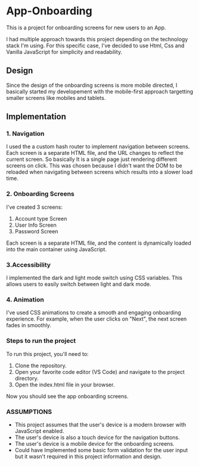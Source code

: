 # App-Onboarding

This is a project for onboarding screens for new users to an App.

I had multiple approach towards this project depending on the technology stack I'm using. For this specific case, I've decided to use Html, Css and Vanilla JavaScript for simplicity and readability.

## Design

Since the design of the onboarding screens is more mobile directed, I basically started my developement with the mobile-first approach targetting smaller screens like mobiles and tablets.

## Implementation

### 1. Navigation

I used the a custom hash router to implement navigation between screens. Each screen is a separate HTML file, and the URL changes to reflect the current screen. So basically It is a single page just rendering different screens on click. This was chosen because I didn't want the DOM to be reloaded when navigating between screens which results into a slower load time.


### 2. Onboarding Screens

I've created 3 screens:

1. Account type Screen
2. User Info Screen
3. Password Screen

Each screen is a separate HTML file, and the content is dynamically loaded into the main container using JavaScript.

### 3.Accessibility
I implemented the dark and light mode switch using CSS variables. This allows users to easily switch between light and dark mode.

### 4. Animation
I've used CSS animations to create a smooth and engaging onboarding experience. For example, when the user clicks on "Next", the next screen fades in smoothly.

### Steps to run the project

To run this project, you'll need to:

1. Clone the repository.
2. Open your favorite code editor (VS Code) and navigate to the project directory.
3. Open the index.html file in your browser.

Now you should see the app onboarding screens.

### ASSUMPTIONS

- This project assumes that the user's device is a modern browser with JavaScript enabled.
- The user's device is also a touch device for the navigation buttons.
- The user's device is a mobile device for the onboarding screens.
- Could have Implemented some basic form validation for the user input but it wasn't required in this project information and design.

